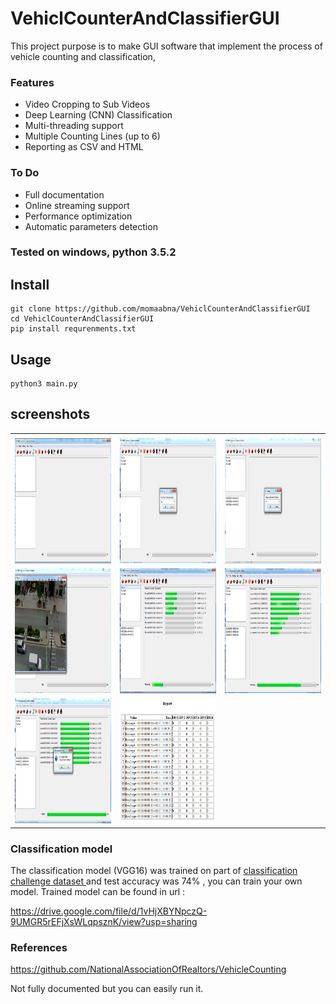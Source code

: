 # VehiclCounterAndClassifierGUI
This project purpose is to make GUI software that implement the process of vehicle counting and classification,
### Features
- Video Cropping to Sub Videos
- Deep Learning (CNN) Classification
- Multi-threading support
- Multiple Counting Lines (up to 6)
- Reporting as CSV and HTML
### To Do
- Full documentation
- Online streaming support
- Performance optimization
- Automatic parameters detection 

### Tested on windows, python 3.5.2
## Install 
```
git clone https://github.com/momaabna/VehiclCounterAndClassifierGUI
cd VehiclCounterAndClassifierGUI
pip install requrenments.txt
```
## Usage 
```
python3 main.py

```


## screenshots


<table>
  <tr>
    <td> </td>
     <td> </td>
     <td> </td>
  </tr>
  <tr>
    <td><img src="images/1.png" width=270 height=200></td>
    <td><img src="images/2.png" width=270 height=200></td>
    <td><img src="images/3.png" width=270 height=200></td>
  </tr>
   <tr>
    <td><img src="images/4.png" width=270 height=200></td>
    <td><img src="images/5.png" width=270 height=200></td>
    <td><img src="images/6.png" width=270 height=200></td>
  </tr>
   <tr>
    <td><img src="images/7.png" width=270 height=200></td>
    <td><img src="images/8.png" width=270 height=200></td>
    <td> </td>
  </tr>
 </table>

### Classification model 

The classification model (VGG16) was trained on part of  <a href='https://podoce.dinf.usherbrooke.ca/challenge/dataset/'> classification challenge dataset </a> and test accuracy was 74% , you can train your own model. 
Trained model can be found in url  :

https://drive.google.com/file/d/1vHjXBYNpczQ-9UMGR5rEFjXsWLqpsznK/view?usp=sharing
### References

https://github.com/NationalAssociationOfRealtors/VehicleCounting


Not fully documented but you can easily run it.
